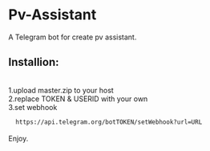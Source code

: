 # Pv-Assistant
A Telegram bot for create pv assistant.
<h2>Installion:</h2>
<br>
1.upload master.zip to your host
<br>
2.replace TOKEN & USERID with your own
<br>
3.set webhook
<br>
<code>
  https://api.telegram.org/botTOKEN/setWebhook?url=URL
</code>
<br>
Enjoy.
